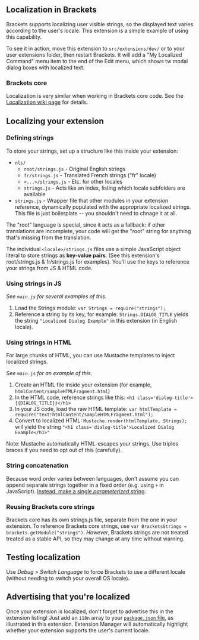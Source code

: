## Localization in Brackets
Brackets supports localizing user visible strings, so the displayed text varies according to the user's locale. This extension is a simple example of using this capability.

To see it in action, move this extension to `src/extensions/dev/` or to your user extensions folder, then restart Brackets. It will add a "My Localized Command" menu item to the end of the Edit menu, which shows tw modal dialog boxes with localized text.

### Brackets core
Localization is very similar when working in Brackets core code. See the [Localization wiki page](https://github.com/adobe/brackets/wiki/Localization) for details.

## Localizing your extension

### Defining strings

 To store your strings, set up a structure like this inside your extension:

* `nls/`
    * `root/strings.js` - Original English strings
    * `fr/strings.js` - Translated French strings ("fr" locale)
    * `<...>/strings.js` - Etc. for other locales
    * `strings.js` - Acts like an index, listing which locale subfolders are available
* `strings.js` - Wrapper file that other modules in your extension reference, dynamically populated with the appropriate localized strings. This file is just boilerplate -- you shouldn't need to chnage it at all.

The "root" language is special, since it acts as a fallback: if other translations are incomplete, your code will get the "root" string for anything that's missing from the translation.

The individual `<locale>/strings.js` files use a simple JavaScript object literal to store strings as **key-value pairs**. (See this extension's root/strings.js & fr/strings.js for examples). You'll use the keys to reference your strings from JS & HTML code.

### Using strings in JS
_See `main.js` for several examples of this._

1. Load the Strings module: `var Strings = require("strings");`
2. Reference a string by its key, for example: `Strings.DIALOG_TITLE` yields the string `"Localized Dialog Example"` in this extension (in English locale).

### Using strings in HTML
For large chunks of HTML, you can use Mustache templates to inject localized strings.

_See `main.js` for an example of this._

1. Create an HTML file inside your extension (for example, `htmlContent/sampleHTMLFragment.html`)
2. In the HTML code, reference strings like this: `<h1 class='dialog-title'>{{DIALOG_TITLE}}</h1>`
3. In your JS code, load the raw HTML template: `var htmlTemplate = require("text!htmlContent/sampleHTMLFragment.html");`
4. Convert to localized HTML: `Mustache.render(htmlTemplate, Strings);` will yield the string `"<h1 class='dialog-title'>Localized Dialog Example</h1>"`

Note: Mustache automatically HTML-escapes your strings. Use triples braces if you need to opt out of this (carefully).

### String concatenation
Because word order varies between languages, don't assume you can append separate strings together in a fixed order (e.g. using `+` in JavaScript). [Instead, make a single _parameterized_ string](https://github.com/adobe/brackets/wiki/Localization#string-concatenation).

### Reusing Brackets core strings
Brackets core has its own strings.js file, separate from the one in your extension. To reference Brackets core strings, use `var BracketsStrings = brackets.getModule("strings")`. _However_, Brackets strings are not treated treated as a stable API, so they may change at any time without warning.


## Testing localization
Use _Debug > Switch Language_ to force Brackets to use a different locale (without needing to switch your overall OS locale).

## Advertising that you're localized
Once your extension is localized, don't forget to advertise this in the extension listing! Just add an `i18n` array to your [`package.json` file](https://github.com/adobe/brackets/wiki/Extension-package-format#packagejson-format), as illustrated in this extension. Extension Manager will automatically highlight whether your extension supports the user's current locale.
